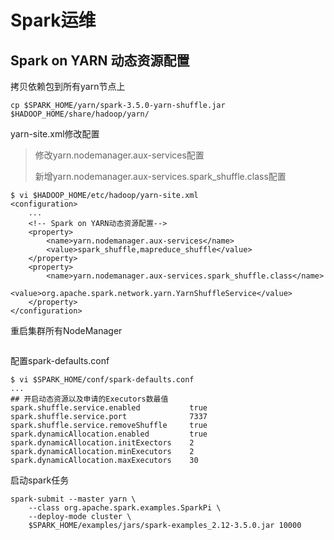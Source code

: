 # Spark运维



## Spark on YARN 动态资源配置

拷贝依赖包到所有yarn节点上

```
cp $SPARK_HOME/yarn/spark-3.5.0-yarn-shuffle.jar $HADOOP_HOME/share/hadoop/yarn/
```

yarn-site.xml修改配置

> 修改yarn.nodemanager.aux-services配置
>
> 新增yarn.nodemanager.aux-services.spark_shuffle.class配置

```
$ vi $HADOOP_HOME/etc/hadoop/yarn-site.xml
<configuration>
    ...
    <!-- Spark on YARN动态资源配置-->
    <property>
        <name>yarn.nodemanager.aux-services</name>
        <value>spark_shuffle,mapreduce_shuffle</value>
    </property>
    <property>
        <name>yarn.nodemanager.aux-services.spark_shuffle.class</name>
        <value>org.apache.spark.network.yarn.YarnShuffleService</value>
    </property>
</configuration>
```

重启集群所有NodeManager

```

```

配置spark-defaults.conf

```
$ vi $SPARK_HOME/conf/spark-defaults.conf
...
## 开启动态资源以及申请的Executors数最值
spark.shuffle.service.enabled           true
spark.shuffle.service.port              7337
spark.shuffle.service.removeShuffle     true
spark.dynamicAllocation.enabled         true
spark.dynamicAllocation.initExectors    2
spark.dynamicAllocation.minExecutors    2
spark.dynamicAllocation.maxExecutors    30
```

启动spark任务

```
spark-submit --master yarn \
    --class org.apache.spark.examples.SparkPi \
    --deploy-mode cluster \
    $SPARK_HOME/examples/jars/spark-examples_2.12-3.5.0.jar 10000
```

